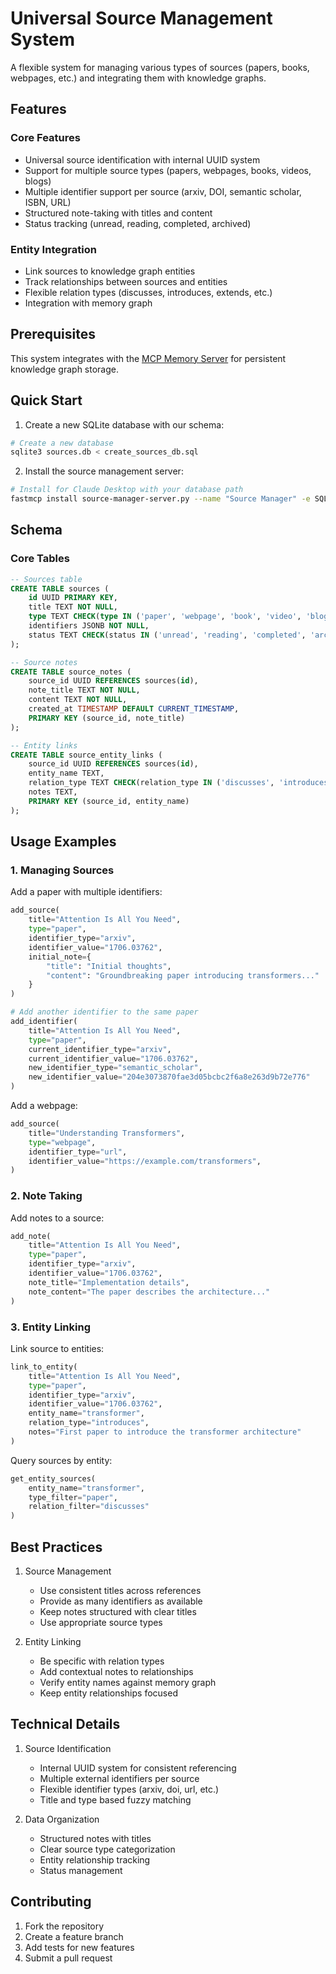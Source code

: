 # Universal Source Management System

A flexible system for managing various types of sources (papers, books, webpages, etc.) and integrating them with knowledge graphs.

## Features

### Core Features

- Universal source identification with internal UUID system
- Support for multiple source types (papers, webpages, books, videos, blogs)
- Multiple identifier support per source (arxiv, DOI, semantic scholar, ISBN, URL)
- Structured note-taking with titles and content
- Status tracking (unread, reading, completed, archived)

### Entity Integration

- Link sources to knowledge graph entities
- Track relationships between sources and entities
- Flexible relation types (discusses, introduces, extends, etc.)
- Integration with memory graph

## Prerequisites

This system integrates with the [MCP Memory Server](https://github.com/modelcontextprotocol/servers/tree/main/src/memory) for persistent knowledge graph storage.

## Quick Start

1. Create a new SQLite database with our schema:

```bash
# Create a new database
sqlite3 sources.db < create_sources_db.sql
```

2. Install the source management server:

```bash
# Install for Claude Desktop with your database path
fastmcp install source-manager-server.py --name "Source Manager" -e SQLITE_DB_PATH=/path/to/sources.db
```

## Schema

### Core Tables

```sql
-- Sources table
CREATE TABLE sources (
    id UUID PRIMARY KEY,
    title TEXT NOT NULL,
    type TEXT CHECK(type IN ('paper', 'webpage', 'book', 'video', 'blog')) NOT NULL,
    identifiers JSONB NOT NULL,
    status TEXT CHECK(status IN ('unread', 'reading', 'completed', 'archived')) DEFAULT 'unread'
);

-- Source notes
CREATE TABLE source_notes (
    source_id UUID REFERENCES sources(id),
    note_title TEXT NOT NULL,
    content TEXT NOT NULL,
    created_at TIMESTAMP DEFAULT CURRENT_TIMESTAMP,
    PRIMARY KEY (source_id, note_title)
);

-- Entity links
CREATE TABLE source_entity_links (
    source_id UUID REFERENCES sources(id),
    entity_name TEXT,
    relation_type TEXT CHECK(relation_type IN ('discusses', 'introduces', 'extends', 'evaluates', 'applies', 'critiques')),
    notes TEXT,
    PRIMARY KEY (source_id, entity_name)
);
```

## Usage Examples

### 1. Managing Sources

Add a paper with multiple identifiers:

```python
add_source(
    title="Attention Is All You Need",
    type="paper",
    identifier_type="arxiv",
    identifier_value="1706.03762",
    initial_note={
        "title": "Initial thoughts",
        "content": "Groundbreaking paper introducing transformers..."
    }
)

# Add another identifier to the same paper
add_identifier(
    title="Attention Is All You Need",
    type="paper",
    current_identifier_type="arxiv",
    current_identifier_value="1706.03762",
    new_identifier_type="semantic_scholar",
    new_identifier_value="204e3073870fae3d05bcbc2f6a8e263d9b72e776"
)
```

Add a webpage:

```python
add_source(
    title="Understanding Transformers",
    type="webpage",
    identifier_type="url",
    identifier_value="https://example.com/transformers",
)
```

### 2. Note Taking

Add notes to a source:

```python
add_note(
    title="Attention Is All You Need",
    type="paper",
    identifier_type="arxiv",
    identifier_value="1706.03762",
    note_title="Implementation details",
    note_content="The paper describes the architecture..."
)
```

### 3. Entity Linking

Link source to entities:

```python
link_to_entity(
    title="Attention Is All You Need",
    type="paper",
    identifier_type="arxiv",
    identifier_value="1706.03762",
    entity_name="transformer",
    relation_type="introduces",
    notes="First paper to introduce the transformer architecture"
)
```

Query sources by entity:

```python
get_entity_sources(
    entity_name="transformer",
    type_filter="paper",
    relation_filter="discusses"
)
```

## Best Practices

1. Source Management

   - Use consistent titles across references
   - Provide as many identifiers as available
   - Keep notes structured with clear titles
   - Use appropriate source types

2. Entity Linking
   - Be specific with relation types
   - Add contextual notes to relationships
   - Verify entity names against memory graph
   - Keep entity relationships focused

## Technical Details

1. Source Identification

   - Internal UUID system for consistent referencing
   - Multiple external identifiers per source
   - Flexible identifier types (arxiv, doi, url, etc.)
   - Title and type based fuzzy matching

2. Data Organization
   - Structured notes with titles
   - Clear source type categorization
   - Entity relationship tracking
   - Status management

## Contributing

1. Fork the repository
2. Create a feature branch
3. Add tests for new features
4. Submit a pull request
